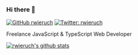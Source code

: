 ### Hi there 👋

[![GitHub rwieruch](https://img.shields.io/github/followers/rwieruch?label=follow&style=social)](https://github.com/rwieruch)
[![Twitter: rwieruch](https://img.shields.io/twitter/follow/rwieruch?style=social)](https://twitter.com/rwieruch)

Freelance JavaScript & TypeScript Web Developer

[![rwieruch's github stats](https://github-readme-stats.vercel.app/api?username=rwieruch&show_icons=true)](https://github.com/rwieruch/)
